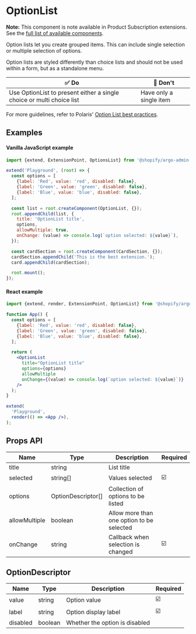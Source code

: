 # OptionList

**Note:** This component is note available in Product Subscription extensions. See the [full list of available components](../ExtensionPoints/ProductSubscription/README.md).

Option lists let you create grouped items. This can include single selection or multiple selection of options.

Option lists are styled differently than choice lists and should not be used within a form, but as a standalone menu.

| ✅ Do                                                                 | 🛑 Don't                |
| --------------------------------------------------------------------- | ----------------------- |
| Use OptionList to present either a single choice or multi choice list | Have only a single item |

For more guidelines, refer to Polaris' [Option List best practices](https://polaris.shopify.com/components/lists-and-tables/option-list#section-best-practices).

## Examples

#### Vanilla JavaScript example

```js
import {extend, ExtensionPoint, OptionsList} from '@shopify/argo-admin';

extend('Playground', (root) => {
  const options = [
    {label: 'Red', value: 'red', disabled: false},
    {label: 'Green', value: 'green', disabled: false},
    {label: 'Blue', value: 'blue', disabled: false},
  ];

  const list = root.createComponent(OptionList, {});
  root.appendChild(list, {
    title: 'OptionList title',
    options,
    allowMultiple: true,
    onChange: (value) => console.log(`option selected: ${value}`),
  });

  const cardSection = root.createComponent(CardSection, {});
  cardSection.appendChild('This is the best extension.');
  card.appendChild(cardSection);

  root.mount();
});
```

#### React example

```jsx
import {extend, render, ExtensionPoint, OptionList} from '@shopify/argo-admin-react';

function App() {
  const options = [
    {label: 'Red', value: 'red', disabled: false},
    {label: 'Green', value: 'green', disabled: false},
    {label: 'Blue', value: 'blue', disabled: false},
  ];

  return (
    <OptionList
      title="OptionList title"
      options={options}
      allowMultiple
      onChange={(value) => console.log(`option selected: ${value}`)}
    />
  );
}

extend(
  'Playground',
  render(() => <App />),
);
```

## Props API

| Name          | Type               | Description                               | Required |
| ------------- | ------------------ | ----------------------------------------- | -------- |
| title         | string             | List title                                |          |
| selected      | string[]           | Values selected                           | ☑️       |
| options       | OptionDescriptor[] | Collection of options to be listed        |          |
| allowMultiple | boolean            | Allow more than one option to be selected |          |
| onChange      | string             | Callback when selection is changed        | ☑️       |

## OptionDescriptor

| Name     | Type    | Description                    | Required |
| -------- | ------- | ------------------------------ | -------- |
| value    | string  | Option value                   | ☑️       |
| label    | string  | Option display label           | ☑️       |
| disabled | boolean | Whether the option is disabled |          |
